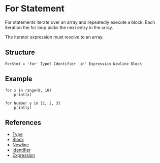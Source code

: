 # For Statement

For statements iterate over an array and repeatedly execute a block. Each iteration the for loop picks the next entry in the array.

The iterator expression must resolve to an array.

## Structure

```grammar
ForStmt = 'for' Type? Identifier 'in' Expression Newline Block
```

## Example

```syntek
for x in range(0, 10)
	print(x)

for Number y in [1, 2, 3]
	print(y)
```

## References

- [Type](/spec/grammar/syntactic/#type)
- [Block](/spec/grammar/syntactic/#block)
- [Newline](/spec/grammar/lexical.html#newline)
- [Identifier](/spec/grammar/lexical.html#identifiers)
- [Expression](/spec/grammar/syntactic/expressions/)
